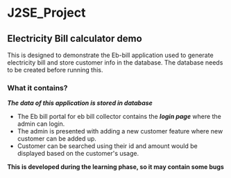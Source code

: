 # J2SE_Project
## Electricity Bill calculator demo

This is designed to demonstrate the Eb-bill application used to generate electricity bill and store customer info in the database. The database needs to be created before running this.

### What it contains?
***The data of this application is stored in database***
- The Eb bill portal for eb bill collector contains the ***login page*** where the admin can login.
- The admin is presented with adding a new customer feature where new customer can be added up.
- Customer can be searched using their id and amount would be displayed based on the customer's usage.


**This is developed during the learning phase, so it may contain some bugs**



